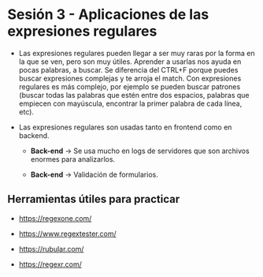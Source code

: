 # Sesión 3 - Aplicaciones de las expresiones regulares

* Las expresiones regulares pueden llegar a ser muy raras por la forma en la que se ven, pero son muy útiles. Aprender a usarlas nos ayuda en pocas palabras, a buscar. Se diferencia del CTRL+F porque puedes buscar expresiones complejas y te arroja el match. Con expresiones regulares es más complejo, por ejemplo se pueden buscar patrones (buscar todas las palabras que estén entre dos espacios, palabras que empiecen con mayúscula, encontrar la primer palabra de cada línea, etc).

* Las expresiones regulares son usadas tanto en frontend como en backend.

	* **Back-end** &rarr; Se usa mucho en logs de servidores que son archivos enormes para analizarlos.

	* **Back-end** &rarr; Validación de formularios.

## Herramientas útiles para practicar

* https://regexone.com/

* https://www.regextester.com/

* https://rubular.com/

* https://regexr.com/